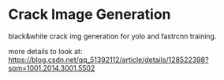 # Crack Image Generation

black&amp;white crack img generation for yolo and fastrcnn training.

more details to look at: https://blog.csdn.net/qq_51392112/article/details/128522398?spm=1001.2014.3001.5502
